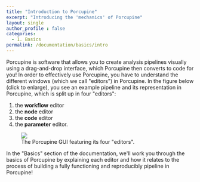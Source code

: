 ```yaml
---
title: "Introduction to Porcupine"
excerpt: "Introducing the 'mechanics' of Porcupine"
layout: single
author_profile : false
categories:
  - 1. Basics
permalink: /documentation/basics/intro
---
```


Porcupine is software that allows you to create analysis pipelines visually
using a drag-and-drop interface, which Porcupine then converts to code for you!
In order to effectively use Porcupine, you have to understand the different
windows (which we call "editors") in Porcupine. In the figure below (click to enlarge),
you see an example pipeline and its representation in Porcupine, which is
split up in four "editors":

1. the **workflow** editor
2. the **node** editor
3. the **code** editor
4. the **parameter** editor.

<figure>
	<a href="{{ site.url }}{{ site.baseurl }}/documentation/images/porcupine_windows.png"><img
    src="{{ site.url }}{{ site.baseurl }}/{{ example_path }}/documentation/images/porcupine_windows.png"></a>
	<figcaption>The Porcupine GUI featuring its four "editors".</figcaption>
</figure>

In the "Basics" section of the documentation, we'll work you through the basics
of Porcupine by explaining each editor and how it relates to the process of
building a fully functioning and reproducibly pipeline in Porcupine!
